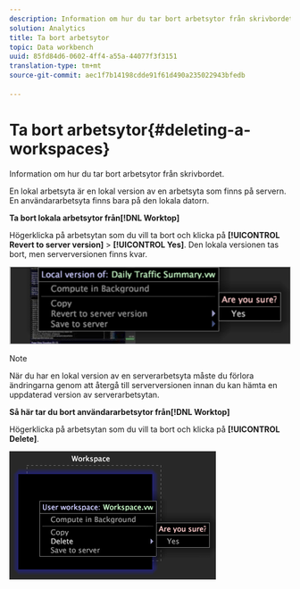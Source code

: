 ```yaml
---
description: Information om hur du tar bort arbetsytor från skrivbordet.
solution: Analytics
title: Ta bort arbetsytor
topic: Data workbench
uuid: 85fd84d6-0602-4ff4-a55a-44077f3f3151
translation-type: tm+mt
source-git-commit: aec1f7b14198cdde91f61d490a235022943bfedb

---
```



# Ta bort arbetsytor{#deleting-a-workspaces}

Information om hur du tar bort arbetsytor från skrivbordet.

En lokal arbetsyta är en lokal version av en arbetsyta som finns på servern. En användararbetsyta finns bara på den lokala datorn.

**Ta bort lokala arbetsytor från[!DNL Worktop]**

Högerklicka på arbetsytan som du vill ta bort och klicka på **[!UICONTROL Revert to server version]** > **[!UICONTROL Yes]**. Den lokala versionen tas bort, men serverversionen finns kvar.

![](assets/client-del.png)

>[!NOTE]
>
>När du har en lokal version av en serverarbetsyta måste du förlora ändringarna genom att återgå till serverversionen innan du kan hämta en uppdaterad version av serverarbetsytan.

**Så här tar du bort användararbetsytor från[!DNL Worktop]**

Högerklicka på arbetsytan som du vill ta bort och klicka på **[!UICONTROL Delete]**.

![](assets/mnu_workspaceManager_Deletewksp.png)

